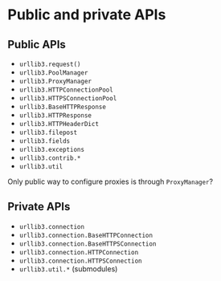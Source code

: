 # Public and private APIs

## Public APIs

- `urllib3.request()`
- `urllib3.PoolManager`
- `urllib3.ProxyManager`
- `urllib3.HTTPConnectionPool`
- `urllib3.HTTPSConnectionPool`
- `urllib3.BaseHTTPResponse`
- `urllib3.HTTPResponse`
- `urllib3.HTTPHeaderDict`
- `urllib3.filepost`
- `urllib3.fields`
- `urllib3.exceptions`
- `urllib3.contrib.*`
- `urllib3.util`

Only public way to configure proxies is through `ProxyManager`?

## Private APIs

- `urllib3.connection`
- `urllib3.connection.BaseHTTPConnection`
- `urllib3.connection.BaseHTTPSConnection`
- `urllib3.connection.HTTPConnection`
- `urllib3.connection.HTTPSConnection`
- `urllib3.util.*` (submodules)
